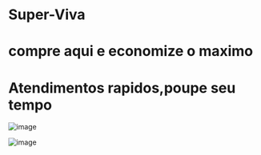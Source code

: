 # Super-Viva

# compre aqui e economize o maximo 

# Atendimentos rapidos,poupe seu tempo


![image](https://github.com/user-attachments/assets/18e58c60-6be5-499e-be6a-f065001539fe)

![image](https://github.com/user-attachments/assets/51d5682f-416f-49b9-b8b8-e935938bfc33)
